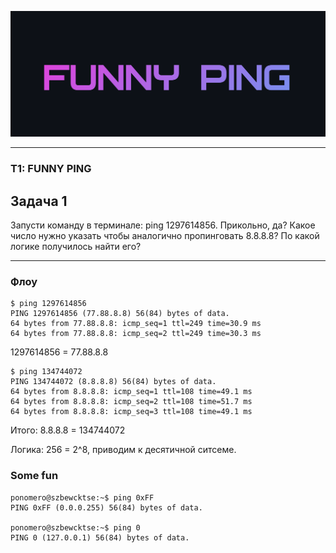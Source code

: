 ![](FUNNY.png)

---

### T1: FUNNY PING
## Задача 1

Запусти команду в терминале: ping 1297614856. Прикольно, да?
Какое число нужно указать чтобы аналогично пропинговать 8.8.8.8?
По какой логике получилось найти его?

---

### Флоу

```
$ ping 1297614856
PING 1297614856 (77.88.8.8) 56(84) bytes of data.
64 bytes from 77.88.8.8: icmp_seq=1 ttl=249 time=30.9 ms
64 bytes from 77.88.8.8: icmp_seq=2 ttl=249 time=30.3 ms
```

1297614856 = 77.88.8.8

```
$ ping 134744072
PING 134744072 (8.8.8.8) 56(84) bytes of data.
64 bytes from 8.8.8.8: icmp_seq=1 ttl=108 time=49.1 ms
64 bytes from 8.8.8.8: icmp_seq=2 ttl=108 time=51.7 ms
64 bytes from 8.8.8.8: icmp_seq=3 ttl=108 time=49.1 ms
```

Итого: 8.8.8.8 = 134744072

Логика: 256 = 2^8, приводим к десятичной ситсеме.


### Some fun

```
ponomero@szbewcktse:~$ ping 0xFF
PING 0xFF (0.0.0.255) 56(84) bytes of data.

ponomero@szbewcktse:~$ ping 0
PING 0 (127.0.0.1) 56(84) bytes of data.
```